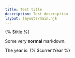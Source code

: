 ```yaml
---
title: Test title
description: Test description
layout: layouts/main.njk
---
```


{% $title %}

Some very **normal** markdown.

The year is: {% $currentYear %}
